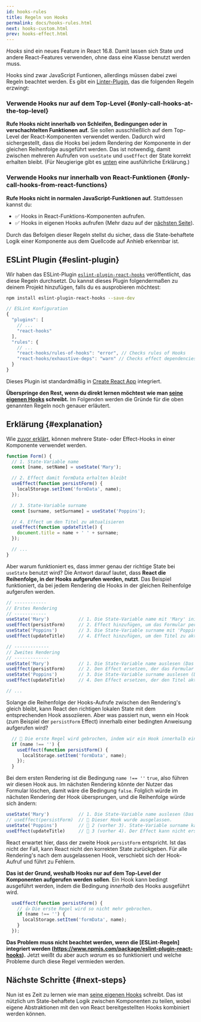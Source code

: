 ```yaml
---
id: hooks-rules
title: Regeln von Hooks
permalink: docs/hooks-rules.html
next: hooks-custom.html
prev: hooks-effect.html
---
```


*Hooks* sind ein neues Feature in React 16.8. Damit lassen sich State und andere React-Features verwenden, ohne dass eine Klasse benutzt werden muss.

Hooks sind zwar JavaScript Funtionen, allerdings müssen dabei zwei Regeln beachtet werden. Es gibt ein [Linter-Plugin](https://www.npmjs.com/package/eslint-plugin-react-hooks), das die folgenden Regeln erzwingt:

### Verwende Hooks nur auf dem Top-Level {#only-call-hooks-at-the-top-level}

**Rufe Hooks nicht innerhalb von Schleifen, Bedingungen oder in verschachtelten Funktionen auf.** Sie sollen ausschließlich auf dem Top-Level der React-Komponenten verwendet werden. Dadurch wird sichergestellt, dass die Hooks bei jedem Rendering der Komponente in der gleichen Reihenfolge ausgeführt werden. Das ist notwendig, damit zwischen mehreren Aufrufen von `useState` und `useEffect` der State korrekt erhalten bleibt. (Für Neugierige gibt es [unten](#explanation) eine ausführliche Erklärung.)

### Verwende Hooks nur innerhalb von React-Funktionen {#only-call-hooks-from-react-functions}

**Rufe Hooks nicht in normalen JavaScript-Funktionen auf.**  Stattdessen kannst du:

* ✅ Hooks in React-Funktions-Komponenten aufrufen.
* ✅ Hooks in eigenen Hooks aufrufen (Mehr dazu auf der [nächsten Seite](/docs/hooks-custom.html)).

Durch das Befolgen dieser Regeln stellst du sicher, dass die State-behaftete Logik einer Komponente aus dem Quellcode auf Anhieb erkennbar ist.

## ESLint Plugin {#eslint-plugin}

Wir haben das ESLint-Plugin [`eslint-plugin-react-hooks`](https://www.npmjs.com/package/eslint-plugin-react-hooks) veröffentlicht, das diese Regeln durchsetzt. Du kannst dieses Plugin folgendermaßen zu deinem Projekt hinzufügen, falls du es ausprobieren möchtest:

```bash
npm install eslint-plugin-react-hooks --save-dev
```

```js
// ESLint Konfiguration
{
  "plugins": [
    // ...
    "react-hooks"
  ],
  "rules": {
    // ...
    "react-hooks/rules-of-hooks": "error", // Checks rules of Hooks
    "react-hooks/exhaustive-deps": "warn" // Checks effect dependencies
  }
}
```

Dieses Plugin ist standardmäßig in [Create React App](/docs/create-a-new-react-app.html#create-react-app) integriert.

**Überspringe den Rest, wenn du direkt lernen möchtest wie man [seine eigenen Hooks](/docs/hooks-custom.html) schreibt.** Im Folgenden werden die Gründe für die oben genannten Regeln noch genauer erläutert.

## Erklärung {#explanation}

Wie [zuvor erklärt](/docs/hooks-state.html#tip-using-multiple-state-variables), können mehrere State- oder Effect-Hooks in einer Komponente verwendet werden.

```js
function Form() {
  // 1. State-Variable name
  const [name, setName] = useState('Mary');

  // 2. Effect damit formData erhalten bleibt
  useEffect(function persistForm() {
    localStorage.setItem('formData', name);
  });

  // 3. State-Variable surname
  const [surname, setSurname] = useState('Poppins');

  // 4. Effect um den Titel zu aktualisieren
  useEffect(function updateTitle() {
    document.title = name + ' ' + surname;
  });

  // ...
}
```

Aber warum funktioniert es, dass immer genau der richtige State bei `useState` benutzt wird? Die Antwort darauf lautet, dass **React die Reihenfolge, in der Hooks aufgerufen werden, nutzt**.  Das Beispiel funktioniert, da bei jedem Rendering die Hooks in der gleichen Reihenfolge aufgerufen werden.

```js
// ------------
// Erstes Rendering
// ------------
useState('Mary')           // 1. Die State-Variable name mit 'Mary' initialisieren
useEffect(persistForm)     // 2. Effect hinzufügen, um das Formular persistent zu halten
useState('Poppins')        // 3. Die State-Variable surname mit 'Poppins' initialisieren
useEffect(updateTitle)     // 4. Effect hinzufügen, um den Titel zu aktualisieren

// -------------
// Zweites Rendering
// -------------
useState('Mary')           // 1. Die State-Variable name auslesen (Das Argument wird ignoriert)
useEffect(persistForm)     // 2. Den Effect ersetzen, der das Formular persistent hält
useState('Poppins')        // 3. Die State-Variable surname auslesen (Das Argument wird ignoriert)
useEffect(updateTitle)     // 4. Den Effect ersetzen, der den Titel aktualisiert

// ...
```

Solange die Reihenfolge der Hooks-Aufrufe zwischen den Rendering's gleich bleibt, kann React den richtigen lokalen State mit dem entsprechenden Hook assoziieren. Aber was passiert nun, wenn ein Hook (zum Beispiel der `persistForm` Effect) innerhalb einer bedingten Anweisung aufgerufen wird?

```js
  // 🔴 Die erste Regel wird gebrochen, indem wir ein Hook innerhalb einer bedingten Anweisung benutzt wird.
  if (name !== '') {
    useEffect(function persistForm() {
      localStorage.setItem('formData', name);
    });
  }
```

Bei dem ersten Rendering ist die Bedingung `name !== ''` `true`, also führen wir diesen Hook aus. Im nächsten Rendering könnte der Nutzer das Formular löschen, damit wäre die Bedingung `false`. Folglich würde im nächsten Rendering der Hook übersprungen, und die Reihenfolge würde sich ändern:

```js
useState('Mary')           // 1. Die State-Variable name auslesen (Das Argument wird ignoriert)
// useEffect(persistForm)  // 🔴 Dieser Hook wurde ausgelassen.
useState('Poppins')        // 🔴 2 (vorher 3). State-Variable surname kann nicht ausgelesen werden
useEffect(updateTitle)     // 🔴 3 (vorher 4). Der Effect kann nicht ersetzt werden
```

React erwartet hier, dass der zweite Hook `persistForm` entspricht. Ist das nicht der Fall, kann React nicht den korrekten State zurückgeben. Für alle Rendering's nach dem ausgelassenen Hook, verschiebt sich der Hook-Aufruf und führt zu Fehlern.

**Das ist der Grund, weshalb Hooks nur auf dem Top-Level der Komponenten aufgerufen werden sollen**. Ein Hook kann bedingt ausgeführt werden, indem die Bedingung *innerhalb* des Hooks ausgeführt wird.

```js
  useEffect(function persistForm() {
    // 👍 Die erste Regel wird so nicht mehr gebrochen.
    if (name !== '') {
      localStorage.setItem('formData', name);
    }
  });
```

**Das Problem muss nicht beachtet werden, wenn die [ESLint-Regeln] integriert werden (https://www.npmjs.com/package/eslint-plugin-react-hooks).** Jetzt weißt du aber auch *warum* es so funktioniert und welche Probleme durch diese Regel vermieden werden. 

## Nächste Schritte {#next-steps}

Nun ist es Zeit zu lernen wie man [seine eigenen Hooks](/docs/hooks-custom.html) schreibt. Das ist nützlich um State-behaftete Logik zwischen Komponenten zu teilen, wobei eigene Abstraktionen mit den von React bereitgestellten Hooks kombiniert werden können. 
